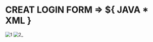 # CREAT LOGIN FORM => ${ JAVA * XML }
![1](https://user-images.githubusercontent.com/90372523/132716742-1482b0ce-b5a7-4306-a479-03105e33869d.png)
![2_](https://user-images.githubusercontent.com/90372523/132716764-e15559ff-ce74-4251-9b47-64dba1314856.png)
